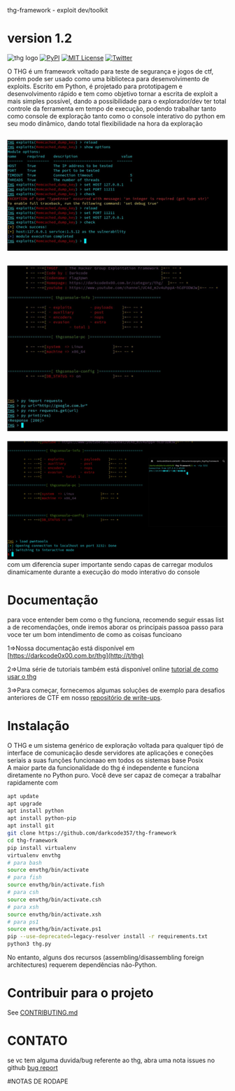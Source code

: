 thg-framework - exploit dev/toolkit

# version 1.2

![thg logo](https://github.com/darkcode357/thg-framework/blob/master/arquivos/logo.png?raw=true)
[![PyPI](https://img.shields.io/pypi/v/thg-framework?color=thg-framework&label=thg-framework&logo=thg-framework&logoColor=thg-framework)](https://pypi.python.org/pypi/pwntools/)
[![MIT License](https://img.shields.io/badge/license-MIT-blue.svg?style=flat)](http://choosealicense.com/licenses/mit/)
[![Twitter](https://img.shields.io/twitter/follow/DarkcodeHacking)](http://twitter.com/DarkcodeHacking)

O THG é um framework voltado para teste de segurança e jogos de  ctf, porém pode ser usado como uma biblioteca para desenvolvimento de exploits.
Escrito em Python, é projetado para prototipagem e desenvolvimento rápido e tem como objetivo tornar a escrita de exploit a mais simples possível,
dando a possibilidade para o explorador/dev ter total controle da ferramenta em tempo de execução, podendo trabalhar tanto como console de exploração tanto como o console
interativo do python em seu modo dinâmico, dando total flexibilidade na hora da exploração

![THGWORK](arquivos/workthg.jpeg)
-
![THGWORK](arquivos/import_dinamico.jpg)
-
![THGWORK](arquivos/loadpwn.jpeg)
com um diferencia super importante sendo capas de carregar modulos dinamicamente durante a execução do modo interativo 
do console 
# Documentação
para voce entender bem como o thg  funciona, recomendo seguir essas list a de recomendações, onde iremos aborar os principais passoa passo para 
voce ter um bom intendimento de como as coisas funcioano

1=>Nossa documentação está disponível em [https://darkcode0x00.com.br/thg](http://t/thg)

2=>Uma série de tutoriais também está disponível online [tutorial de como usar o thg](https://github.com/darkcode357/thg-tutorial#readme)

3=>Para começar, fornecemos algumas soluções de exemplo para desafios anteriores de CTF em nosso [repositório de write-ups](https://github.com/darkcode357/thg--write-ups).
# Instalação
O THG e um sistema genérico de exploração voltada para qualquer tipó de interface de comunicação desde servidores ate aplicações e coneções seriais
a suas funções funcionaao em todos os sistemas base Posix  
A maior parte da funcionalidade do thg é independente e funciona diretamente no Python puro. Você deve ser capaz de começar a trabalhar rapidamente com

```sh
apt update
apt upgrade
apt install python
apt install python-pip
apt install git
git clone https://github.com/darkcode357/thg-framework
cd thg-framework
pip install virtualenv
virtualenv envthg
# para bash
source envthg/bin/activate
# para fish 
source envthg/bin/activate.fish
# para csh
source envthg/bin/activate.csh
# para xsh
source envthg/bin/activate.xsh
# para ps1
source envthg/bin/activate.ps1
pip --use-deprecated=legacy-resolver install -r requirements.txt
python3 thg.py 
```

No entanto, alguns dos recursos (assembling/disassembling foreign architectures) requerem dependências não-Python.


# Contribuir para o projeto

See [CONTRIBUTING.md](./CONTRIBUTING.md)

# CONTATO 

se vc tem alguma duvida/bug referente ao thg, abra uma nota issues no github [bug report](https://github.com/darkcode357/thg-framework/issues)

#NOTAS DE RODAPE

